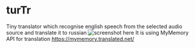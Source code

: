 # turTr
Tiny translator which recognise english speech from the selected audio source and translate it to russian
![screenshot here](https://i.imgur.com/7Uiny1x.png)
It is using MyMemory API for translation https://mymemory.translated.net/
